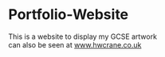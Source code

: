 # Portfolio-Website
This is a website to display my GCSE artwork
<br>
can also be seen at www.hwcrane.co.uk
